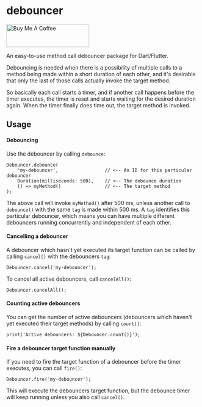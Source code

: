 # debouncer
<a href="https://www.buymeacoffee.com/imalfaizkhan" target="_blank"><img src="https://cdn.buymeacoffee.com/buttons/v2/default-yellow.png" alt="Buy Me A Coffee" style="height: 60px !important;width: 217px !important;" ></a>

An easy-to-use method call debouncer package for Dart/Flutter.

Debouncing is needed when there is a possibility of multiple calls to a method being made within a short duration of each other, and it's desirable that only the last of those calls actually invoke the target method.

So basically each call starts a timer, and if another call happens before the timer executes, the timer is reset and starts waiting for the desired duration again. When the timer finally does time out, the target method is invoked.

## Usage

#### Debouncing
Use the debouncer by calling `debounce`:

    Debouncer.debounce(
        'my-debouncer',                 // <-- An ID for this particular debouncer
        Duration(milliseconds: 500),    // <-- The debounce duration
        () => myMethod()                // <-- The target method
    );

The above call will invoke `myMethod()` after 500 ms, unless another call to `debounce()` with the same `tag` is made within 500 ms. A `tag` identifies this particular debouncer, which means you can have multiple different debouncers running concurrently and independent of each other.

#### Cancelling a debouncer

A debouncer which hasn't yet executed its target function can be called by calling `cancel()` with the debouncers `tag`:

    Debouncer.cancel('my-debouncer');

To cancel all active debouncers, call `cancelAll()`:

    Debouncer.cancelAll();


#### Counting active debouncers

You can get the number of active debouncers (debouncers which haven't yet executed their target methods) by calling `count()`:

    print('Active debouncers: ${Debouncer.count()}'); 


#### Fire a debouncer target function manually

If you need to fire the target function of a debouncer before the timer executes, you can call `fire()`:

    Debouncer.fire('my-debouncer');

This will execute the debouncers target function, but the debounce timer will keep running unless you also call `cancel()`.   
